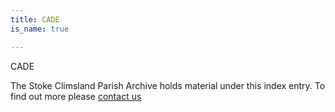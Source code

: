 ```yaml
---
title: CADE
is_name: true

---
```


CADE


The Stoke Climsland Parish Archive holds material under this index entry. To find out more please [contact us](/contact/)
